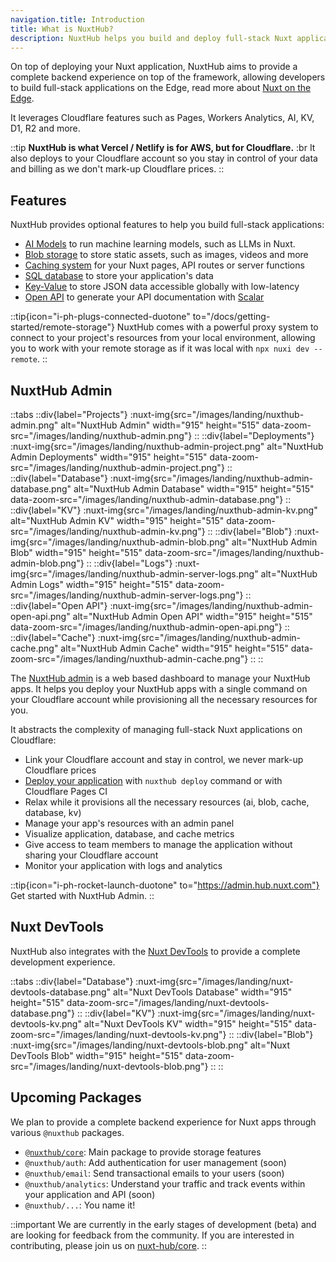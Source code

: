 ```yaml
---
navigation.title: Introduction
title: What is NuxtHub?
description: NuxtHub helps you build and deploy full-stack Nuxt applications globally.
---
```


On top of deploying your Nuxt application, NuxtHub aims to provide a complete backend experience on top of the framework, allowing developers to build full-stack applications on the Edge, read more about [Nuxt on the Edge](https://nuxt.com/blog/nuxt-on-the-edge).

It leverages Cloudflare features such as Pages, Workers Analytics, AI, KV, D1, R2 and more.

::tip
**NuxtHub is what Vercel / Netlify is for AWS, but for Cloudflare.** :br
It also deploys to your Cloudflare account so you stay in control of your data and billing as we don't mark-up Cloudflare prices.
::

## Features

NuxtHub provides optional features to help you build full-stack applications:
- [AI Models](/docs/features/ai) to run machine learning models, such as LLMs in Nuxt.
- [Blob storage](/docs/features/blob) to store static assets, such as images, videos and more
- [Caching system](/docs/features/cache) for your Nuxt pages, API routes or server functions
- [SQL database](/docs/features/database) to store your application's data
- [Key-Value](/docs/features/kv) to store JSON data accessible globally with low-latency
- [Open API](/docs/features/open-api) to generate your API documentation with [Scalar](https://scalar.com)

::tip{icon="i-ph-plugs-connected-duotone" to="/docs/getting-started/remote-storage"}
NuxtHub comes with a powerful proxy system to connect to your project's resources from your local environment, allowing you to work with your remote storage as if it was local with `npx nuxi dev --remote`.
::

## NuxtHub Admin

::tabs
::div{label="Projects"}
:nuxt-img{src="/images/landing/nuxthub-admin.png" alt="NuxtHub Admin" width="915" height="515" data-zoom-src="/images/landing/nuxthub-admin.png"}
::
::div{label="Deployments"}
:nuxt-img{src="/images/landing/nuxthub-admin-project.png" alt="NuxtHub Admin Deployments" width="915" height="515" data-zoom-src="/images/landing/nuxthub-admin-project.png"}
::
::div{label="Database"}
:nuxt-img{src="/images/landing/nuxthub-admin-database.png" alt="NuxtHub Admin Database" width="915" height="515" data-zoom-src="/images/landing/nuxthub-admin-database.png"}
::
::div{label="KV"}
:nuxt-img{src="/images/landing/nuxthub-admin-kv.png" alt="NuxtHub Admin KV" width="915" height="515" data-zoom-src="/images/landing/nuxthub-admin-kv.png"}
::
::div{label="Blob"}
:nuxt-img{src="/images/landing/nuxthub-admin-blob.png" alt="NuxtHub Admin Blob" width="915" height="515" data-zoom-src="/images/landing/nuxthub-admin-blob.png"}
::
::div{label="Logs"}
:nuxt-img{src="/images/landing/nuxthub-admin-server-logs.png" alt="NuxtHub Admin Logs" width="915" height="515" data-zoom-src="/images/landing/nuxthub-admin-server-logs.png"}
::
::div{label="Open API"}
:nuxt-img{src="/images/landing/nuxthub-admin-open-api.png" alt="NuxtHub Admin Open API" width="915" height="515" data-zoom-src="/images/landing/nuxthub-admin-open-api.png"}
::
::div{label="Cache"}
:nuxt-img{src="/images/landing/nuxthub-admin-cache.png" alt="NuxtHub Admin Cache" width="915" height="515" data-zoom-src="/images/landing/nuxthub-admin-cache.png"}
::
::

The [NuxtHub admin](https://admin.hub.nuxt.com) is a web based dashboard to manage your NuxtHub apps. It helps you deploy your NuxtHub apps with a single command on your Cloudflare account while provisioning all the necessary resources for you.

It abstracts the complexity of managing full-stack Nuxt applications on Cloudflare:
- Link your Cloudflare account and stay in control, we never mark-up Cloudflare prices
- [Deploy your application](/docs/getting-started/deploy) with `nuxthub deploy` command or with Cloudflare Pages CI
- Relax while it provisions all the necessary resources (ai, blob, cache, database, kv)
- Manage your app's resources with an admin panel
- Visualize application, database, and cache metrics
- Give access to team members to manage the application without sharing your Cloudflare account
- Monitor your application with logs and analytics

::tip{icon="i-ph-rocket-launch-duotone" to="https://admin.hub.nuxt.com"}
Get started with NuxtHub Admin.
::

## Nuxt DevTools

NuxtHub also integrates with the [Nuxt DevTools](https://devtools.nuxt.com/) to provide a complete development experience.

::tabs
::div{label="Database"}
:nuxt-img{src="/images/landing/nuxt-devtools-database.png" alt="Nuxt DevTools Database" width="915" height="515" data-zoom-src="/images/landing/nuxt-devtools-database.png"}
::
::div{label="KV"}
:nuxt-img{src="/images/landing/nuxt-devtools-kv.png" alt="Nuxt DevTools KV" width="915" height="515" data-zoom-src="/images/landing/nuxt-devtools-kv.png"}
::
::div{label="Blob"}
:nuxt-img{src="/images/landing/nuxt-devtools-blob.png" alt="Nuxt DevTools Blob" width="915" height="515" data-zoom-src="/images/landing/nuxt-devtools-blob.png"}
::
::

## Upcoming Packages

We plan to provide a complete backend experience for Nuxt apps through various `@nuxthub` packages.

- [`@nuxthub/core`](https://github.com/nuxt-hub/core): Main package to provide storage features
- `@nuxthub/auth`: Add authentication for user management (soon)
- `@nuxthub/email`: Send transactional emails to your users (soon)
- `@nuxthub/analytics`: Understand your traffic and track events within your application and API (soon)
- `@nuxthub/...`: You name it!

::important
We are currently in the early stages of development (beta) and are looking for feedback from the community. If you are interested in contributing, please join us on [nuxt-hub/core](https://github.com/nuxt-hub/core).
::
